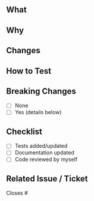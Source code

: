 ## What

<!-- What changes were made -->

## Why

<!-- Why this change is needed -->

## Changes

## <!-- Key changes made -->

## How to Test

<!-- Steps to verify the changes -->

## Breaking Changes

<!-- Mark if there are any breaking changes -->

- [ ] None
- [ ] Yes (details below)

## Checklist

- [ ] Tests added/updated
- [ ] Documentation updated
- [ ] Code reviewed by myself

## Related Issue / Ticket

Closes #
